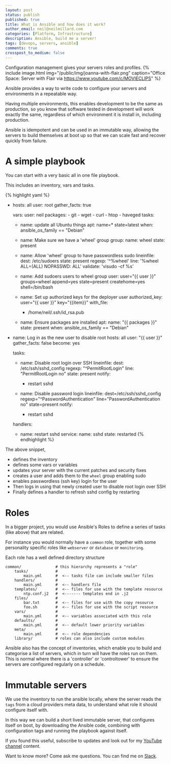 ```yaml
---
layout: post
status: publish
published: true
title: What is Ansible and how does it work?
author_email: neil@neilmillard.com
categories: [Platform, Infrastructure]
description: Ansible, build me a server!
tags: [devops, servers, ansible]
comments: true
crosspost_to_medium: false
---
```

Configuration management gives your servers roles and profiles.
{% include image.html
img="/public/img/joanna-with-flair.png"
caption="Office Space: Server with Flair via https://www.youtube.com/c/MOVIECLIPS" %}

Ansible provides a way to write code to configure your servers and environments in a repeatable way.

Having multiple environments, this enables development to be the same as production, so you know that software tested in
development will work exactly the same, regardless of which environment it is install in, including production.

Ansible is idempotent and can be used in an immutable way, allowing the servers to build themselves at boot up
so that we can scale fast and recover quickly from failure.

A simple playbook
=======

You can start with a very basic all in one file playbook.

This includes an inventory, vars and tasks.

{% highlight yaml %}
- hosts: all
  user: root
  gather_facts: true

  vars:
    user: neil
    packages:
      - git
      - wget
      - curl
      - htop
      - haveged
  tasks:
    - name: update all Ubuntu things
      apt: name=* state=latest
      when: ansible_os_family == "Debian"

    - name: Make sure we have a 'wheel' group
      group:
        name: wheel
        state: present

    - name: Allow 'wheel' group to have passwordless sudo
      lineinfile:
        dest: /etc/sudoers
        state: present
        regexp: '^%wheel'
        line: '%wheel ALL=(ALL) NOPASSWD: ALL'
        validate: 'visudo -cf %s'

    - name: Add sudoers users to wheel group
      user:
        user="{{ user }}"
        groups=wheel
        append=yes
        state=present
        createhome=yes
        shell=/bin/bash

    - name: Set up authorized keys for the deployer user
      authorized_key: user="{{ user }}" key="{{item}}"
      with_file:
        - /home/neil/.ssh/id_rsa.pub

    - name: Ensure packages are installed
      apt:
        name: "{{ packages }}"
        state: present
      when: ansible_os_family == "Debian"

- name: Log in as the new user to disable root
  hosts: all
  user: "{{ user }}"
  gather_facts: false
  become: yes

  tasks:
    - name: Disable root login over SSH
      lineinfile:
        dest: /etc/ssh/sshd_config
        regexp: "^PermitRootLogin"
        line: "PermitRootLogin no"
        state: present
      notify:
        - restart sshd

    - name: Disable password login
      lineinfile: dest=/etc/ssh/sshd_config regexp="^PasswordAuthentication" line="PasswordAuthentication no" state=present
      notify:
        - restart sshd

  handlers:
  - name: restart sshd
    service:
      name: sshd
      state: restarted
{% endhighlight %}

The above snippet,
* defines the inventory
* defines some vars or variables
* updates your server with the current patches and security fixes
* creates a user and adds them to the `wheel` group enabling sudo
* enables passwordless (ssh key) login for the user
* Then logs in using that newly created user to disable root login over SSH
* Finally defines a handler to refresh sshd config by restarting

Roles
====

In a bigger project, you would use Ansible's Roles to define a series of tasks (like above) that are related.

For instance you would normally have a `common` role, together with some personality specific roles like `webserver` or
`database` or `monitoring`.

Each role has a well defined directory structure
```
common/               # this hierarchy represents a "role"
    tasks/            #
        main.yml      #  <-- tasks file can include smaller files
    handlers/         #
        main.yml      #  <-- handlers file
    templates/        #  <-- files for use with the template resource
        ntp.conf.j2   #  <------- templates end in .j2
    files/            #
        bar.txt       #  <-- files for use with the copy resource
        foo.sh        #  <-- files for use with the script resource
    vars/             #
        main.yml      #  <-- variables associated with this role
    defaults/         #
        main.yml      #  <-- default lower priority variables
    meta/             #
        main.yml      #  <-- role dependencies
    library/          # roles can also include custom modules
```

Ansible also has the concept of inventories, which enable you to build and categorise a list of servers, which in turn
will have the roles run on them. This is normal where there is a 'controller' or 'controltower' to ensure the servers
are configured regularly on a schedule.

Immutable servers
=======

We use the inventory to run the ansible locally, where the server reads the `tags` from a cloud providers meta data, to
understand what role it should configure itself with.

In this way we can build a short lived immutable server, that configures itself on boot, by downloading the Ansible
code, combining with configuration tags and running the playbook against itself.

If you found this useful, subscribe to updates and look out for my [YouTube channel]({{site.data.youtube.channel}}) content.

Want to know more? Come ask me questions. You can find me on [Slack]({{site.data.slack.invite}}).


